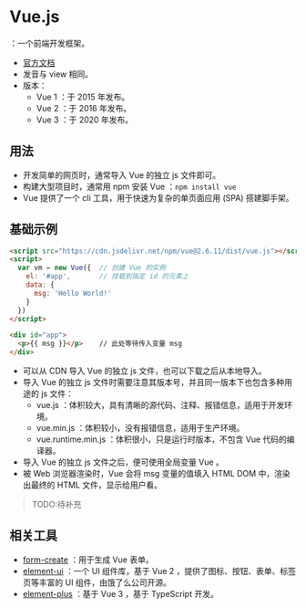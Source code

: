 # Vue.js

：一个前端开发框架。
- [官方文档](https://vuejs.org/v2/guide/index.html)
- 发音与 view 相同。
- 版本：
  - Vue 1 ：于 2015 年发布。
  - Vue 2 ：于 2016 年发布。
  - Vue 3 ：于 2020 年发布。

## 用法

- 开发简单的网页时，通常导入 Vue 的独立 js 文件即可。
- 构建大型项目时，通常用 npm 安装 Vue ：`npm install vue`
- Vue 提供了一个 cli 工具，用于快速为复杂的单页面应用 (SPA) 搭建脚手架。

## 基础示例

```html
<script src="https://cdn.jsdelivr.net/npm/vue@2.6.11/dist/vue.js"></script>
<script>
  var vm = new Vue({  // 创建 Vue 的实例
    el: '#app',       // 挂载到指定 id 的元素上
    data: {
      msg: 'Hello World!'
    }
  })
</script>

<div id="app">
  <p>{{ msg }}</p>    // 此处等待传入变量 msg
</div>
```
- 可以从 CDN 导入 Vue 的独立 js 文件，也可以下载之后从本地导入。
- 导入 Vue 的独立 js 文件时需要注意其版本号，并且同一版本下也包含多种用途的 js 文件：
  - vue.js ：体积较大，具有清晰的源代码、注释、报错信息，适用于开发环境。
  - vue.min.js ：体积较小，没有报错信息，适用于生产环境。
  - vue.runtime.min.js ：体积很小，只是运行时版本，不包含 Vue 代码的编译器。
- 导入 Vue 的独立 js 文件之后，便可使用全局变量 Vue 。
- 被 Web 浏览器渲染时，Vue 会将 msg 变量的值填入 HTML DOM 中，渲染出最终的 HTML 文件，显示给用户看。


> TODO:待补充


## 相关工具

- [form-create](http://www.form-create.com/v2/guide/) ：用于生成 Vue 表单。
- [element-ui](https://element.eleme.cn/) ：一个 UI 组件库，基于 Vue 2 ，提供了图标、按钮、表单、标签页等丰富的 UI 组件，由饿了么公司开源。
- [element-plus](element-plus) ：基于 Vue 3 ，基于 TypeScript 开发。

